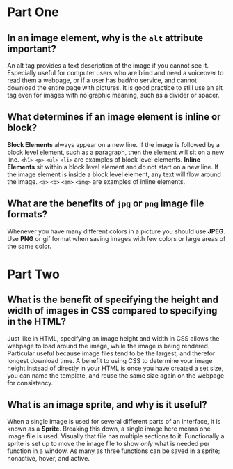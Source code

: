 # Part One #
## In an image element, why is the `alt` attribute important? ##
  An alt tag provides a text description of the image if you cannot see it. Especially useful for computer users who are blind and need a voiceover to read them a webpage, or if a user has bad/no service, and cannot download the entire page with pictures. It is good practice to still use an alt tag even for images with no graphic meaning, such as a divider or spacer.

## What determines if an image element is inline or block? ##
  **Block Elements** always appear on a new line. If the image is followed by a block level element, such as a paragraph, then the element will sit on a new line.
  `<h1>` `<p>` `<ul>` `<li>` are examples of block level elements.
  **Inline Elements** sit within a block level element and do not start on a new line. If the image element is inside a block level element, any text will flow around the image.
  `<a>` `<b>` `<em>` `<img>` are examples of inline elements.

## What are the benefits of `jpg` or `png` image file formats? ##
  Whenever you have many different colors in a picture you should use **JPEG**.
  Use **PNG** or gif format when saving images with few colors or large areas of the same color.

# Part Two #
## What is the benefit of specifying the height and width of images in CSS compared to specifying in the HTML? ##
  Just like in HTML, specifying an image height and width in CSS allows the webpage to load around the image, while the image is being rendered. Particular useful because image files tend to be the largest, and therefor longest download time. A benefit to using CSS to determine your image height instead of directly in your HTML is once you have created a set size, you can name the template, and reuse the same size again on the webpage for consistency.

## What is an image sprite, and why is it useful? ##
  When a single image is used for several different parts of an interface, it is known as a **Sprite**. Breaking this down, a single image here means one image file is used. Visually that file has multiple sections to it. Functionally a sprite is set up to move the image file to show *only* what is needed per function in a window. As many as three functions can be saved in a sprite; nonactive, hover, and active.
